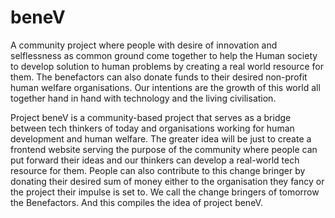 # beneV
A community  project where people with desire of  innovation and selflessness as  common ground  come together  to help the Human society to develop solution to human problems by creating a real world resource for them. The benefactors can also donate funds to their desired non-profit human welfare organisations. Our intentions are the growth of this world all together hand in hand with technology and the living civilisation. 

Project beneV is a community-based project that serves as a bridge between tech thinkers of today and organisations working for human development and human welfare. 
The greater idea will be just to create a frontend website serving the purpose of the community where people can put forward their ideas and our thinkers can develop a real-world tech resource for them. 
People can also contribute to this change bringer by donating their desired sum of money either to the organisation they fancy or the project their impulse is set to. 
We call the change bringers of tomorrow the Benefactors. And this compiles the idea of project beneV.
